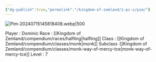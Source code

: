 ```yaml
---
{"dg-publish":true,"permalink":"/kingdom-of-zemland/1-pc-s/pim/"}
---
```




![Pim-20240715145818408.webp|500](/img/user/Kingdom%20of%20Zemland/z_Attachments/Pim-20240715145818408.webp)

Player : Dominic
Race : [[Kingdom of Zemland/compendium/races/halfling\|halfling]]
Class : [[Kingdom of Zemland/compendium/classes/monk\|monk]]
Subclass :[[Kingdom of Zemland/compendium/classes/monk-way-of-mercy-tce\|monk-way-of-mercy-tce]]
Level : 7